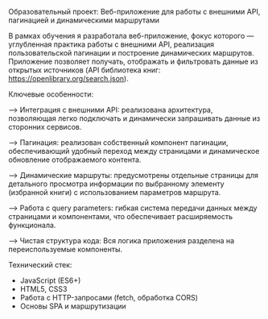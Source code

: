 Образовательный проект:
Веб-приложение для работы с внешними API, пагинацией и динамическими маршрутами

В рамках обучения я разработала веб-приложение, фокус которого ― углубленная практика работы с внешними API, реализация пользовательской пагинации и построение динамических маршрутов. Приложение позволяет получать, отображать и фильтровать данные из открытых источников 
(API библиотека книг: https://openlibrary.org/search.json).

Ключевые особенности:

--> Интеграция с внешними API: 
    реализована архитектура, позволяющая легко подключать и динамически запрашивать данные из сторонних сервисов.

--> Пагинация:
    реализован собственный компонент пагинации, обеспечивающий удобный переход между страницами и динамическое обновление отображаемого контента.

--> Динамические маршруты:
    предусмотрены отдельные страницы для детального просмотра информации по выбранному элементу (избранной книги) с использованием параметров маршрута.

--> Работа с query parameters:
    гибкая система передачи данных между страницами и компонентами, что обеспечивает расширяемость функционала.

--> Чистая структура кода:
    Вся логика приложения разделена на переиспользуемые компоненты.

Технический стек:

- JavaScript (ES6+)
- HTML5, CSS3
- Работа с HTTP-запросами (fetch, обработка CORS)
- Основы SPA и маршрутизации